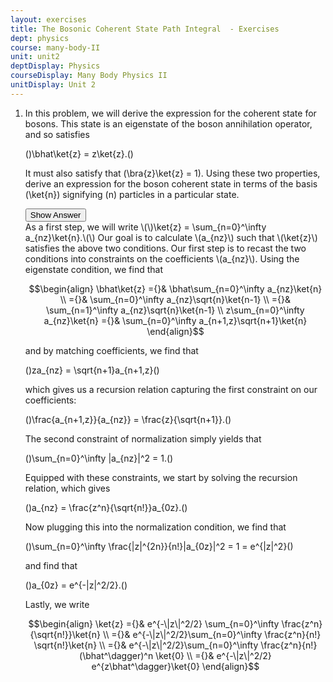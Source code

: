 ```yaml
---
layout: exercises
title: The Bosonic Coherent State Path Integral  - Exercises
dept: physics
course: many-body-II
unit: unit2
deptDisplay: Physics
courseDisplay: Many Body Physics II
unitDisplay: Unit 2
---
```

<ol>
<li> <div class="exercise">  In this problem, we will derive the expression for the coherent state for bosons. This state is an eigenstate of the boson annihilation operator, and so satisfies

\(\)\bhat\ket{z} = z\ket{z}.\(\)

It must also satisfy that \(\bra{z}\ket{z} = 1\). Using these two properties, derive an expression for the boson coherent state in terms of the basis \(\ket{n}\) signifying \(n\) particles in a particular state. 

<div class="answerBox"> 
 <button onclick="myFunction('answer7')" class="answerButton">Show Answer</button> 
 <div  id='answer7' class="answer" >
As a first step, we will write
\(\)\ket{z} = \sum_{n=0}^\infty a_{nz}\ket{n}.\(\)
Our goal is to calculate \(a_{nz}\) such that \(\ket{z}\) satisfies the above two conditions. Our first step is to recast the two conditions into constraints on the coefficients \(a_{nz}\). Using the eigenstate condition, we find that 

$$\begin{align}
\bhat\ket{z} ={}& \bhat\sum_{n=0}^\infty a_{nz}\ket{n} \\
={}& \sum_{n=0}^\infty a_{nz}\sqrt{n}\ket{n-1} \\
={}& \sum_{n=1}^\infty a_{nz}\sqrt{n}\ket{n-1} \\
z\sum_{n=0}^\infty a_{nz}\ket{n} ={}& \sum_{n=0}^\infty a_{n+1,z}\sqrt{n+1}\ket{n}
\end{align}$$

and by matching coefficients, we find that 

\(\)za_{nz} = \sqrt{n+1}a_{n+1,z}\(\)

which gives us a recursion relation capturing the first constraint on our coefficients: 

\(\)\frac{a_{n+1,z}}{a_{nz}} = \frac{z}{\sqrt{n+1}}.\(\)

The second constraint of normalization simply yields that 

\(\)\sum_{n=0}^\infty \|a_{nz}\|^2 = 1.\(\)

Equipped with these constraints, we start by solving the recursion relation, which gives 

\(\)a_{nz} = \frac{z^n}{\sqrt{n!}}a_{0z}.\(\)

Now plugging this into the normalization condition, we find that 

\(\)\sum_{n=0}^\infty \frac{\|z\|^{2n}}{n!}\|a_{0z}\|^2 = 1 = e^{\|z\|^2}\(\)

and find that 

\(\)a_{0z} = e^{-\|z\|^2/2}.\(\)

Lastly, we write 

$$\begin{align}
\ket{z} ={}& e^{-\|z\|^2/2} \sum_{n=0}^\infty \frac{z^n}{\sqrt{n!}}\ket{n} \\
={}& e^{-\|z\|^2/2}\sum_{n=0}^\infty \frac{z^n}{n!} \sqrt{n!}\ket{n} \\
={}& e^{-\|z\|^2/2}\sum_{n=0}^\infty \frac{z^n}{n!} (\bhat^\dagger)^n \ket{0} \\
={}& e^{-\|z\|^2/2} e^{z\bhat^\dagger}\ket{0}
\end{align}$$

</div> 
 </div>

</div> </li></ol>

